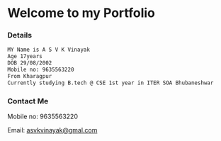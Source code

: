# Welcome to my Portfolio


### Details
``` markdown
MY Name is A S V K Vinayak
Age 17years
DOB 29/08/2002
Mobile no: 9635563220 
From Kharagpur
Currently studying B.tech @ CSE 1st year in ITER SOA Bhubaneshwar
```
### Contact Me
Mobile no: 9635563220

Email: asvkvinayak@gmal.com
